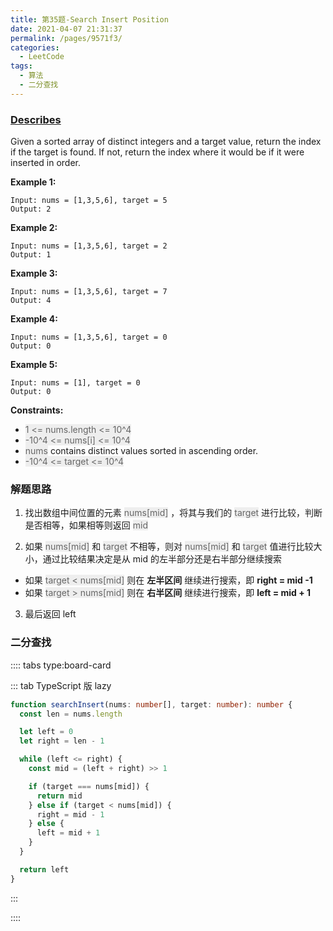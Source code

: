 ```yaml
---
title: 第35题-Search Insert Position
date: 2021-04-07 21:31:37
permalink: /pages/9571f3/
categories:
  - LeetCode
tags:
  - 算法
  - 二分查找
---
```


### [Describes](https://leetcode-cn.com/problems/search-in-rotated-sorted-array/)

Given a sorted array of distinct integers and a target value, return the index if the target is found. If not, return the index where it would be if it were inserted in order.

<!-- more -->

**Example 1:**

```
Input: nums = [1,3,5,6], target = 5
Output: 2
```

**Example 2:**

```
Input: nums = [1,3,5,6], target = 2
Output: 1
```

**Example 3:**

```
Input: nums = [1,3,5,6], target = 7
Output: 4
```

**Example 4:**

```
Input: nums = [1,3,5,6], target = 0
Output: 0
```

**Example 5:**

```
Input: nums = [1], target = 0
Output: 0
```

**Constraints:**

- <span style="background: #eee; color: #666;">1 <= nums.length <= 10^4</span>
- <span style="background: #eee; color: #666;">-10^4 <= nums[i] <= 10^4</span>
- <span style="background: #eee; color: #666;">nums</span> contains distinct values sorted in ascending order.
- <span style="background: #eee; color: #666;">-10^4 <= target <= 10^4</span>

### 解题思路

1. 找出数组中间位置的元素 <span style="background: #eee; color: #666;">nums[mid]</span> ，将其与我们的 <span style="background: #eee; color: #666;">target</span> 进行比较，判断是否相等，如果相等则返回 <span style="background: #eee; color: #666;">mid</span>

2. 如果 <span style="background: #eee; color: #666;">nums[mid]</span> 和 <span style="background: #eee; color: #666;">target</span> 不相等，则对 <span style="background: #eee; color: #666;">nums[mid]</span> 和 <span style="background: #eee; color: #666;">target</span> 值进行比较大小，通过比较结果决定是从 mid 的左半部分还是右半部分继续搜索

- 如果 <span style="background: #eee; color: #666;">target < nums[mid]</span> 则在 **左半区间** 继续进行搜索，即 **right = mid -1**
- 如果 <span style="background: #eee; color: #666;">target > nums[mid]</span> 则在 **右半区间** 继续进行搜索，即 **left = mid + 1**

3. 最后返回 left

### 二分查找

:::: tabs type:board-card

::: tab TypeScript 版 lazy

```TypeScript
function searchInsert(nums: number[], target: number): number {
  const len = nums.length

  let left = 0
  let right = len - 1

  while (left <= right) {
    const mid = (left + right) >> 1

    if (target === nums[mid]) {
      return mid
    } else if (target < nums[mid]) {
      right = mid - 1
    } else {
      left = mid + 1
    }
  }

  return left
}
```

:::

::::
